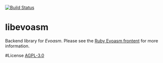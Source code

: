 [![Build Status](https://travis-ci.org/furunkel/libevoasm.svg?branch=master)](https://travis-ci.org/furunkel/libevoasm)
# libevoasm
Backend library for *Evoasm*. Please see the [Ruby Evoasm frontent](https://github.com/furunkel/evoasm)
for more information.

#License
[AGPL-3.0][license]

[license]: https://github.com/furunkel/libevoasm/blob/master/LICENSE.txt